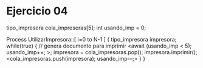 # Ejercicio 04

tipo_impresora cola_impresoras[5];
int usando_imp = 0;

Process UtilizarImpresora::[ i=0 to N-1 ] {
  tipo_impresora impresora;
  while(true) {
    // genera documento para imprimir
    <await (usando_imp < 5); usando_imp++; >;
    impresora = cola_impresoras.pop();
    impresora.imprimir();
    <cola_impresoras.push(impresora); usando_imp-–;>
  }
}

